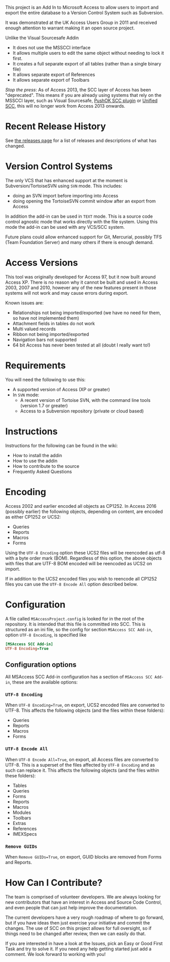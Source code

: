 This project is an Add In to Microsoft Access to allow users to import and export the entire database to a Version Control System such as Subversion.

It was demonstrated at the UK Access Users Group in 2011 and received enough attention to warrant making it an open source project.

Unlike the Visual Sourcesafe Addin
- It does not use the MSSCCI interface
- It allows multiple users to edit the same object without needing to lock it first.
- It creates a full separate export of all tables (rather than a single binary file)
- It allows separate export of References
- It allows separate export of Toolbars

*Stop the press*: As of Access 2013, the SCC layer of Access has been "deprecated". This means if you are already using systems that rely on the MSSCCI layer, such as Visual Sourcesafe, [PushOK SCC plugin](http://www.pushok.com/software/svn.html) or [Unified SCC](http://aigenta.com/products/UnifiedScc.aspx), this will no longer work from Access 2013 onwards.

# Recent Release History
See [the releases page](https://github.com/x-ware-ltd/access-scc-addin/releases) for a list of releases and descriptions of what has changed.

# Version Control Systems
The only VCS that has enhanced support at the moment is Subversion/TortoiseSVN using `SVN` mode. This includes:
- doing an SVN import before importing into Access
- doing opening the TortoiseSVN commit window after an export from Access

In addition the add-in can be used in `TEXT` mode. This is a source code control agnostic mode that works directly with the file system. Using this mode the add-in can be used with any VCS/SCC system.

Future plans could allow enhanced support for Git, Mercurial, possibly TFS (Team Foundation Server) and many others if there is enough demand.

# Access Versions
This tool was originally developed for Access 97, but it now built around Access XP.
There is no reason why it cannot be built and used in Access 2003, 2007 and 2010, however
any of the new features present in those systems will not work and may cause errors during
export. 

Known issues are:
- Relationships not being imported/exported (we have no need for them, so have not implemented them)
- Attachment fields in tables do not work
- Multi valued records
- Ribbon not being imported/exported
- Navigation bars not supported
- 64 bit Access has never been tested at all (doubt I really want to!)

# Requirements
You will need the following to use this:
- A supported version of Access (XP or greater)
- In `SVN` mode:
    - A recent version of Tortoise SVN, with the command line tools (version 1.7 or greater)
    - Access to a Subversion repository (private or cloud based)

# Instructions
Instructions for the following can be found in the wiki:
- How to install the addin
- How to use the addin
- How to contribute to the source
- Frequently Asked Questions

# Encoding

Access 2002 and earlier encoded all objects as CP1252. In Access 2016 (possibly earlier) the following objects, depending on content, are encoded as either CP1252 or UCS2:
- Queries
- Reports
- Macros
- Forms

Using the `UTF-8 Encoding` option these UCS2 files will be reencoded as utf-8 with a byte order mark (BOM). Regardless of this option, the above objects with files that are UTF-8 BOM encoded will be reencoded as UCS2 on import.

If in addition to the UCS2 encoded files you wish to reencode all CP1252 files you can use the `UTF-8 Encode All` option described below.

# Configuration

A file called `MSAccessProject.config` is looked for in the root of the repository. It is intended that this file is committed into SCC. This is structured as an ini file, so the config for section `MSAccess SCC Add-in`, option `UTF-8 Encoding`, is specified like
```ini
[MSAccess SCC Add-in]
UTF-8 Encoding=True
```

## Configuration options

All MSAccess SCC Add-in configuration has a section of `MSAccess SCC Add-in`, these are the available options:


### `UTF-8 Encoding`
When `UTF-8 Encoding=True`, on export, UCS2 encoded files are converted to UTF-8. This affects the following objects (and the files within these folders):

- Queries
- Reports
- Macros
- Forms

### `UTF-8 Encode All`
When `UTF-8 Encode All=True`, on export, all Access files are converted to UTF-8. This is a superset of the files affected by `UTF-8 Encoding` and as such can replace it. This affects the following objects (and the files within these folders):

- Tables
- Queries
- Forms
- Reports
- Macros
- Modules
- Toolbars
- Extras
- References
- IMEXSpecs

### `Remove GUIDs`
When `Remove GUIDs=True`, on export, GUID blocks are removed from Forms and Reports.

# How Can I Contribute?
The team is comprised of volunteer developers. We are always looking for new contributors that have an interest in Access and Source Code Control, and even people that can just help improve the documentation.

The current developers have a very rough roadmap of where to go forward, but if you have ideas then just exercise your initiative and commit the changes. The use of SCC on this project allows for full oversight, so if things need to be changed after review, then we can easily do that.

If you are interested in have a look at the Issues, pick an Easy or Good First Task and try to solve it. If you need any help getting started just add a comment. We look forward to working with you!
